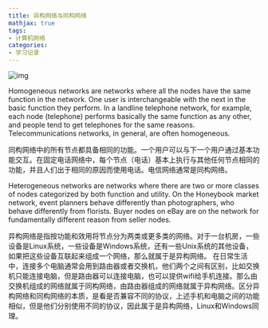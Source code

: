```yaml
---
title: 异构网络与同构网络
mathjax: true
tags:
- 计算机网络
categories:
- 学习记录
---
```


![img](https://s2.loli.net/2022/09/27/EveAk8j4pChcowF.png)

<!-- more -->

Homogeneous networks are networks where all the nodes have the same function in the network. One user is interchangeable with the next in the basic function they perform. In a landline telephone network, for example, each node (telephone) performs basically the same function as any other, and people tend to get telephones for the same reasons. Telecommunications networks, in general, are often homogeneous.



同构网络中的所有节点都具备相同的功能。一个用户可以与下一个用户通过基本功能交互。在固定电话网络中，每个节点（电话）基本上执行与其他任何节点相同的功能，并且人们出于相同的原因而使用电话。电信网络通常是同构网络。



Heterogeneous networks are networks where there are two or more classes of nodes categorized by both function and utility. On the Honeybook market network, event planners behave differently than photographers, who behave differently from florists. Buyer nodes on eBay are on the network for fundamentally different reason from seller nodes.



异构网络是指按功能和效用将节点分为两类或更多类的网络。对于一台机房，一些设备是Linux系统，一些设备是Windows系统，还有一些Unix系统的其他设备，如果把这些设备互联起来组成一个网络，那么就属于是异构网络。 在日常生活中，连接多个电脑通常会用到路由器或者交换机，他们两个之间有区别，比如交换机只能连接电脑，但是路由器可以连接电脑，也可以提供wifi给手机连接。那么由交换机组成的网络就属于同构网络，由路由器组成的网络就属于异构网络。区分异构网络和同构网络的本质，是看是否兼容不同的协议，上述手机和电脑之间的功能相似，但是他们分别使用不同的协议，因此属于是异构网络，Linux和Windows同理。
